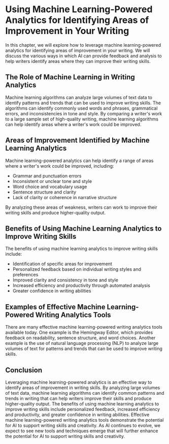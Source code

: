# Using Machine Learning-Powered Analytics for Identifying Areas of Improvement in Your Writing

In this chapter, we will explore how to leverage machine learning-powered analytics for identifying areas of improvement in your writing. We will discuss the various ways in which AI can provide feedback and analysis to help writers identify areas where they can improve their writing skills.

The Role of Machine Learning in Writing Analytics
-------------------------------------------------

Machine learning algorithms can analyze large volumes of text data to identify patterns and trends that can be used to improve writing skills. The algorithms can identify commonly used words and phrases, grammatical errors, and inconsistencies in tone and style. By comparing a writer's work to a large sample set of high-quality writing, machine learning algorithms can help identify areas where a writer's work could be improved.

Areas of Improvement Identified by Machine Learning Analytics
-------------------------------------------------------------

Machine learning-powered analytics can help identify a range of areas where a writer's work could be improved, including:

* Grammar and punctuation errors
* Inconsistent or unclear tone and style
* Word choice and vocabulary usage
* Sentence structure and clarity
* Lack of clarity or coherence in narrative structure

By analyzing these areas of weakness, writers can work to improve their writing skills and produce higher-quality output.

Benefits of Using Machine Learning Analytics to Improve Writing Skills
----------------------------------------------------------------------

The benefits of using machine learning analytics to improve writing skills include:

* Identification of specific areas for improvement
* Personalized feedback based on individual writing styles and preferences
* Improved clarity and consistency in tone and style
* Increased efficiency and productivity through automated analysis
* Greater confidence in writing abilities

Examples of Effective Machine Learning-Powered Writing Analytics Tools
----------------------------------------------------------------------

There are many effective machine learning-powered writing analytics tools available today. One example is the Hemingway Editor, which provides feedback on readability, sentence structure, and word choices. Another example is the use of natural language processing (NLP) to analyze large volumes of text for patterns and trends that can be used to improve writing skills.

Conclusion
----------

Leveraging machine learning-powered analytics is an effective way to identify areas of improvement in writing skills. By analyzing large volumes of text data, machine learning algorithms can identify common patterns and trends in writing that can help writers improve their skills and produce higher-quality output. The benefits of using machine learning analytics to improve writing skills include personalized feedback, increased efficiency and productivity, and greater confidence in writing abilities. Effective machine learning-powered writing analytics tools demonstrate the potential for AI to support writing skills and creativity. As AI continues to evolve, we expect to see new tools and techniques emerge that will further enhance the potential for AI to support writing skills and creativity.
